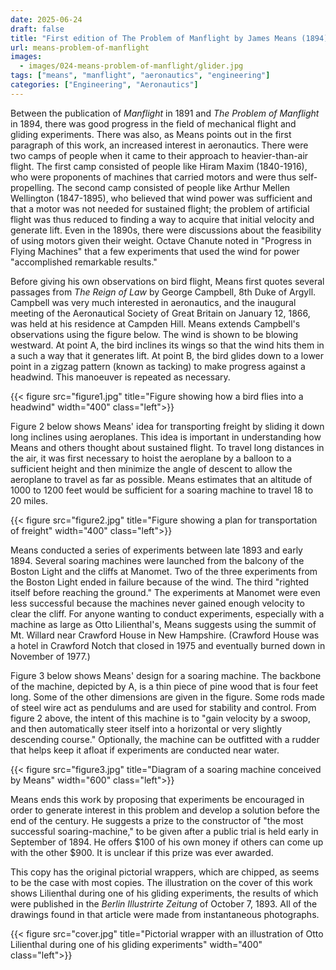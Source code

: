 ```yaml
---
date: 2025-06-24
draft: false
title: "First edition of The Problem of Manflight by James Means (1894)"
url: means-problem-of-manflight
images:
  - images/024-means-problem-of-manflight/glider.jpg
tags: ["means", "manflight", "aeronautics", "engineering"]
categories: ["Engineering", "Aeronautics"]
---
```

Between the publication of *Manflight* in 1891 and *The Problem of Manflight* in 1894, there was good progress in the field of mechanical flight and gliding experiments. There was also, as Means points out in the first paragraph of this work, an increased interest in aeronautics. There were two camps of people when it came to their approach to heavier-than-air flight. The first camp consisted of people like Hiram Maxim (1840-1916), who were proponents of machines that carried motors and were thus self-propelling. The second camp consisted of people like Arthur Mellen Wellington (1847-1895), who believed that wind power was sufficient and that a motor was not needed for sustained flight; the problem of artificial flight was thus reduced to finding a way to acquire that initial velocity and generate lift. Even in the 1890s, there were discussions about the feasibility of using motors given their weight. Octave Chanute noted in "Progress in Flying Machines" that a few experiments that used the wind for power "accomplished remarkable results."

Before giving his own observations on bird flight, Means first quotes several passages from *The Reign of Law* by George Campbell, 8th Duke of Argyll. Campbell was very much interested in aeronautics, and the inaugural meeting of the Aeronautical Society of Great Britain on January 12, 1866, was held at his residence at Campden Hill. Means extends Campbell's observations using the figure below. The wind is shown to be blowing westward. At point A, the bird inclines its wings so that the wind hits them in a such a way that it generates lift. At point B, the bird glides down to a lower point in a zigzag pattern (known as tacking) to make progress against a headwind. This manoeuver is repeated as necessary.

{{< figure src="figure1.jpg" title="Figure showing how a bird flies into a headwind" width="400" class="left">}}

Figure 2 below shows Means' idea for transporting freight by sliding it down long inclines using aeroplanes. This idea is important in understanding how Means and others thought about sustained flight. To travel long distances in the air, it was first necessary to hoist the aeroplane by a balloon to a sufficient height and then minimize the angle of descent to allow the aeroplane to travel as far as possible. Means estimates that an altitude of 1000 to 1200 feet would be sufficient for a soaring machine to travel 18 to 20 miles.

{{< figure src="figure2.jpg" title="Figure showing a plan for transportation of freight" width="400" class="left">}}

Means conducted a series of experiments between late 1893 and early 1894. Several soaring machines were launched from the balcony of the Boston Light and the cliffs at Manomet. Two of the three experiments from the Boston Light ended in failure because of the wind. The third "righted itself before reaching the ground." The experiments at Manomet were even less successful because the machines never gained enough velocity to clear the cliff. For anyone wanting to conduct experiments, especially with a machine as large as Otto Lilienthal's, Means suggests using the summit of Mt. Willard near Crawford House in New Hampshire. (Crawford House was a hotel in Crawford Notch that closed in 1975 and eventually burned down in November of 1977.)

Figure 3 below shows Means' design for a soaring machine. The backbone of the machine, depicted by A, is a thin piece of pine wood that is four feet long. Some of the other dimensions are given in the figure. Some rods made of steel wire act as pendulums and are used for stability and control. From figure 2 above, the intent of this machine is to "gain velocity by a swoop, and then automatically steer itself into a horizontal or very slightly descending course." Optionally, the machine can be outfitted with a rudder that helps keep it afloat if experiments are conducted near water.

{{< figure src="figure3.jpg" title="Diagram of a soaring machine conceived by Means" width="600" class="left">}}

Means ends this work by proposing that experiments be encouraged in order to generate interest in this problem and develop a solution before the end of the century. He suggests a prize to the constructor of "the most successful soaring-machine," to be given after a public trial is held early in September of 1894. He offers $100 of his own money if others can come up with the other $900. It is unclear if this prize was ever awarded.

This copy has the original pictorial wrappers, which are chipped, as seems to be the case with most copies. The illustration on the cover of this work shows Lilienthal during one of his gliding experiments, the results of which were published in the *Berlin Illustrirte Zeitung* of October 7, 1893. All of the drawings found in that article were made from instantaneous photographs. 

{{< figure src="cover.jpg" title="Pictorial wrapper with an illustration of Otto Lilienthal during one of his gliding experiments" width="400" class="left">}}